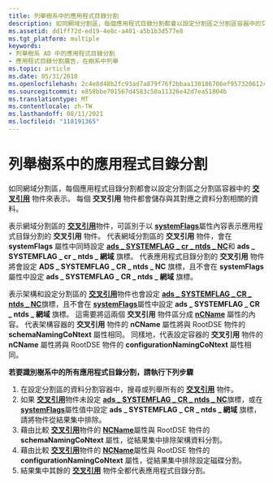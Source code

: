```yaml
---
title: 列舉樹系中的應用程式目錄分割
description: 如同網域分割區，每個應用程式目錄分割都會以設定分割區之分割區容器中的交互參照物件來表示。
ms.assetid: dd1ff72d-ed19-4e8c-a401-a5b1b3d577e8
ms.tgt_platform: multiple
keywords:
- 列舉樹系 AD 中的應用程式目錄分割
- 應用程式目錄分割廣告，在樹系中列舉
ms.topic: article
ms.date: 05/31/2018
ms.openlocfilehash: 2c4e8d48b2fc93ad7a879f76f2bbaa130186706ef957320612c866cb3b9f892c
ms.sourcegitcommit: e858bbe701567d4583c50a11326e42d7ea51804b
ms.translationtype: MT
ms.contentlocale: zh-TW
ms.lasthandoff: 08/11/2021
ms.locfileid: "118191365"
---
```

# <a name="enumerating-application-directory-partitions-in-a-forest"></a>列舉樹系中的應用程式目錄分割

如同網域分割區，每個應用程式目錄分割都會以設定分割區之分割區容器中的 [**交叉引用**](/windows/desktop/ADSchema/c-crossref) 物件來表示。 每個 **交叉引用** 物件都會儲存與其對應之資料分割相關的資料。

表示網域分割區的 [**交叉引用**](/windows/desktop/ADSchema/c-crossref)物件，可區別于以 [**systemFlags**](/windows/desktop/ADSchema/a-systemflags)屬性內容表示應用程式目錄分割的 **交叉引用** 物件。 代表網域分割區的 **交叉引用** 物件，會在 **systemFlags** 屬性中同時設定 [**ads \_ SYSTEMFLAG \_ cr \_ ntds \_ NC**](/windows/win32/api/iads/ne-iads-ads_systemflag_enum)和 **ads \_ SYSTEMFLAG \_ cr \_ ntds \_ 網域** 旗標。 代表應用程式目錄分割的 **交叉引用** 物件將會設定 **ADS \_ SYSTEMFLAG \_ CR \_ ntds \_ NC** 旗標，且不會在 **systemFlags** 屬性中設定 **ads \_ SYSTEMFLAG \_ CR \_ ntds \_ 網域** 旗標。

表示架構和設定分割區的 [**交叉引用**](/windows/desktop/ADSchema/c-crossref)物件也會設定 [**ads \_ SYSTEMFLAG \_ CR \_ ntds \_ NC**](/windows/win32/api/iads/ne-iads-ads_systemflag_enum)旗標，且不會在 [**systemFlags**](/windows/desktop/ADSchema/a-systemflags)屬性中設定 **ads \_ SYSTEMFLAG \_ CR \_ ntds \_ 網域** 旗標。 這需要將這兩個 **交叉引用** 物件區分成 [**nCName**](/windows/desktop/ADSchema/a-ncname) 屬性的內容。 代表架構容器的 **交叉引用** 物件的 **nCName** 屬性將與 RootDSE 物件的 **schemaNamingCoNtext** 屬性相同。 同樣地，代表設定容器的 **交叉引用** 物件的 **nCName** 屬性將與 RootDSE 物件的 **configurationNamingCoNtext** 屬性相同。

**若要識別樹系中的所有應用程式目錄分割，請執行下列步驟**

1.  在設定分割區的資料分割容器中，搜尋或列舉所有的 [**交叉引用**](/windows/desktop/ADSchema/c-crossref) 物件。
2.  如果 [**交叉引用**](/windows/desktop/ADSchema/c-crossref)物件未設定 [**ads \_ SYSTEMFLAG \_ CR \_ ntds \_ NC**](/windows/win32/api/iads/ne-iads-ads_systemflag_enum)旗標，或在 [**systemFlags**](/windows/desktop/ADSchema/a-systemflags)屬性值中設定 **ads \_ SYSTEMFLAG \_ CR \_ ntds \_ 網域** 旗標，請將物件從結果集中排除。
3.  藉由比較 [**交叉引用**](/windows/desktop/ADSchema/c-crossref)物件的 [**NCName**](/windows/desktop/ADSchema/a-ncname)屬性與 RootDSE 物件的 **schemaNamingCoNtext** 屬性，從結果集中排除架構資料分割。
4.  藉由比較 [**交叉引用**](/windows/desktop/ADSchema/c-crossref)物件的 [**NCName**](/windows/desktop/ADSchema/a-ncname)屬性與 RootDSE 物件的 **configurationNamingCoNtext** 屬性，從結果集中排除設定磁碟分割。
5.  結果集中其餘的 [**交叉引用**](/windows/desktop/ADSchema/c-crossref) 物件全都代表應用程式目錄分割。

 

 